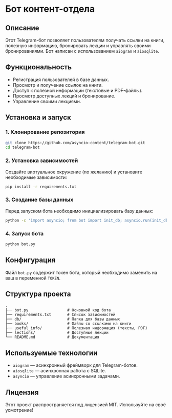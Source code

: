 # Бот контент-отдела

## Описание
Этот Telegram-бот позволяет пользователям получать ссылки на книги, полезную информацию, бронировать лекции и управлять своими бронированиями. Бот написан с использованием `aiogram` и `aiosqlite`.

## Функциональность
- Регистрация пользователей в базе данных.
- Просмотр и получение ссылок на книги.
- Доступ к полезной информации (текстовые и PDF-файлы).
- Просмотр доступных лекций и бронирование.
- Управление своими лекциями.

## Установка и запуск
### 1. Клонирование репозитория
```sh
git clone https://github.com/asyncio-content/telegram-bot.git
cd telegram-bot
```

### 2. Установка зависимостей
Создайте виртуальное окружение (по желанию) и установите необходимые зависимости:
```sh
pip install -r requirements.txt
```

### 3. Создание базы данных
Перед запуском бота необходимо инициализировать базу данных:
```sh
python -c 'import asyncio; from bot import init_db; asyncio.run(init_db())'
```

### 4. Запуск бота
```sh
python bot.py
```

## Конфигурация
Файл `bot.py` содержит токен бота, который необходимо заменить на ваш в переменной `TOKEN`.

## Структура проекта
```
.
├── bot.py                 # Основной код бота
├── requirements.txt       # Список зависимостей
├── db/                    # Папка для базы данных
├── books/                 # Файлы со ссылками на книги
├── useful_info/           # Полезная информация (тексты, PDF)
├── lections/              # Доступные лекции
└── README.md              # Документация
```

## Используемые технологии
- `aiogram` — асинхронный фреймворк для Telegram-ботов.
- `aiosqlite` — асинхронная работа с SQLite.
- `asyncio` — управление асинхронными задачами.

## Лицензия
Этот проект распространяется под лицензией MIT. Используйте на своё усмотрение!

